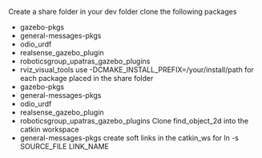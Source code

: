 Create a share folder in your dev folder
clone the following packages
- gazebo-pkgs
- general-messages-pkgs
- odio_urdf
- realsense_gazebo_plugin
- roboticsgroup_upatras_gazebo_plugins
- rviz_visual_tools
use -DCMAKE_INSTALL_PREFIX=/your/install/path for each package placed in the share folder
- gazebo-pkgs
- general-messages-pkgs
- odio_urdf
- realsense_gazebo_plugin
- roboticsgroup_upatras_gazebo_plugins
Clone find_object_2d into the catkin workspace
 - general-messages-pkgs
create soft links in the catkin_ws for ln -s SOURCE_FILE LINK_NAME
